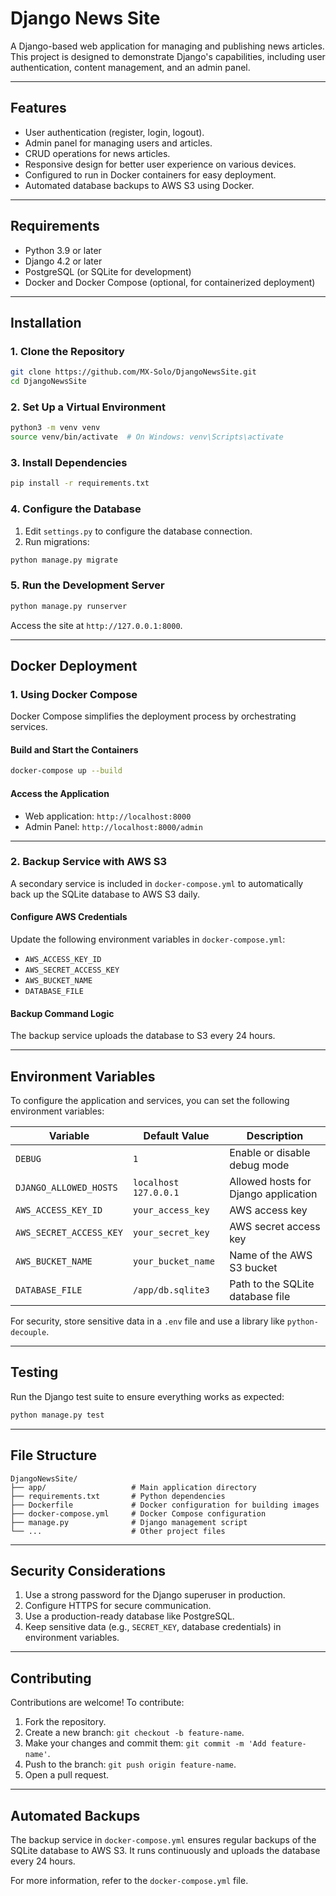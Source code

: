 # Django News Site

A Django-based web application for managing and publishing news articles. This project is designed to demonstrate Django's capabilities, including user authentication, content management, and an admin panel.

---

## Features

- User authentication (register, login, logout).
- Admin panel for managing users and articles.
- CRUD operations for news articles.
- Responsive design for better user experience on various devices.
- Configured to run in Docker containers for easy deployment.
- Automated database backups to AWS S3 using Docker.

---

## Requirements

- Python 3.9 or later
- Django 4.2 or later
- PostgreSQL (or SQLite for development)
- Docker and Docker Compose (optional, for containerized deployment)

---

## Installation

### 1. Clone the Repository

```bash
git clone https://github.com/MX-Solo/DjangoNewsSite.git
cd DjangoNewsSite
```

### 2. Set Up a Virtual Environment

```bash
python3 -m venv venv
source venv/bin/activate  # On Windows: venv\Scripts\activate
```

### 3. Install Dependencies

```bash
pip install -r requirements.txt
```

### 4. Configure the Database

1. Edit `settings.py` to configure the database connection.
2. Run migrations:

```bash
python manage.py migrate
```

### 5. Run the Development Server

```bash
python manage.py runserver
```

Access the site at `http://127.0.0.1:8000`.

---

## Docker Deployment

### 1. Using Docker Compose

Docker Compose simplifies the deployment process by orchestrating services.

#### Build and Start the Containers

```bash
docker-compose up --build
```

#### Access the Application

- Web application: `http://localhost:8000`
- Admin Panel: `http://localhost:8000/admin`

---

### 2. Backup Service with AWS S3

A secondary service is included in `docker-compose.yml` to automatically back up the SQLite database to AWS S3 daily.

#### Configure AWS Credentials

Update the following environment variables in `docker-compose.yml`:

- `AWS_ACCESS_KEY_ID`
- `AWS_SECRET_ACCESS_KEY`
- `AWS_BUCKET_NAME`
- `DATABASE_FILE`

#### Backup Command Logic

The backup service uploads the database to S3 every 24 hours.

---

## Environment Variables

To configure the application and services, you can set the following environment variables:

| Variable                   | Default Value         | Description                          |
|----------------------------|-----------------------|--------------------------------------|
| `DEBUG`                    | `1`                   | Enable or disable debug mode         |
| `DJANGO_ALLOWED_HOSTS`     | `localhost 127.0.0.1` | Allowed hosts for Django application |
| `AWS_ACCESS_KEY_ID`        | `your_access_key`     | AWS access key                       |
| `AWS_SECRET_ACCESS_KEY`    | `your_secret_key`     | AWS secret access key                |
| `AWS_BUCKET_NAME`          | `your_bucket_name`    | Name of the AWS S3 bucket            |
| `DATABASE_FILE`            | `/app/db.sqlite3`     | Path to the SQLite database file     |

For security, store sensitive data in a `.env` file and use a library like `python-decouple`.

---

## Testing

Run the Django test suite to ensure everything works as expected:

```bash
python manage.py test
```

---

## File Structure

```plaintext
DjangoNewsSite/
├── app/                   # Main application directory
├── requirements.txt       # Python dependencies
├── Dockerfile             # Docker configuration for building images
├── docker-compose.yml     # Docker Compose configuration
├── manage.py              # Django management script
└── ...                    # Other project files
```

---

## Security Considerations

1. Use a strong password for the Django superuser in production.
2. Configure HTTPS for secure communication.
3. Use a production-ready database like PostgreSQL.
4. Keep sensitive data (e.g., `SECRET_KEY`, database credentials) in environment variables.

---

## Contributing

Contributions are welcome! To contribute:

1. Fork the repository.
2. Create a new branch: `git checkout -b feature-name`.
3. Make your changes and commit them: `git commit -m 'Add feature-name'`.
4. Push to the branch: `git push origin feature-name`.
5. Open a pull request.

---

## Automated Backups

The backup service in `docker-compose.yml` ensures regular backups of the SQLite database to AWS S3. It runs continuously and uploads the database every 24 hours.

For more information, refer to the `docker-compose.yml` file.
